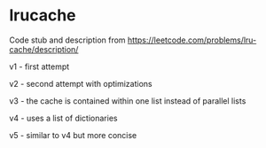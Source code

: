 # lrucache

Code stub and description from https://leetcode.com/problems/lru-cache/description/

v1 - first attempt

v2 - second attempt with optimizations

v3 - the cache is contained within one list instead of parallel lists

v4 - uses a list of dictionaries

v5 - similar to v4 but more concise
